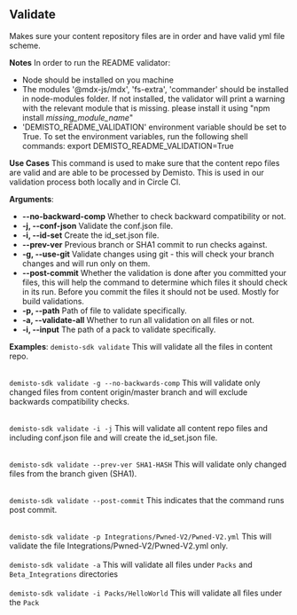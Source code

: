 ## Validate

Makes sure your content repository files are in order and have valid yml file scheme.

**Notes**
In order to run the README validator:
- Node should be installed on you machine
- The modules '@mdx-js/mdx', 'fs-extra', 'commander' should be installed in node-modules folder.
    If not installed, the validator will print a warning with the relevant module that is missing.
    please install it using "npm install *missing_module_name*"
- 'DEMISTO_README_VALIDATION' environment variable should be set to True.
    To set the environment variables, run the following shell commands:
    export DEMISTO_README_VALIDATION=True

**Use Cases**
This command is used to make sure that the content repo files are valid and are able to be processed by Demisto.
This is used in our validation process both locally and in Circle CI.

**Arguments**:
* **--no-backward-comp**
Whether to check backward compatibility or not.
* **-j, --conf-json**
Validate the conf.json file.
* **-i, --id-set**
Create the id_set.json file.
* **--prev-ver**
Previous branch or SHA1 commit to run checks against.
* **-g, --use-git**
Validate changes using git - this will check your branch changes and will run only on them.
* **--post-commit**
Whether the validation is done after you committed your files, this will help the command to determine which files it
 should check in its run. Before you commit the files it should not be used. Mostly for build validations.
* **-p, --path**
Path of file to validate specifically.
* **-a, --validate-all**
Whether to run all validation on all files or not.
* **-i, --input**
The path of a pack to validate specifically.

**Examples**:
`demisto-sdk validate`
This will validate all the files in content repo.
<br><br>

`demisto-sdk validate -g --no-backwards-comp`
This will validate only changed files from content origin/master branch and will exclude backwards
compatibility checks.
<br><br>

`demisto-sdk validate -i -j`
This will validate all content repo files and including conf.json file and will create the id_set.json file.
<br><br>

`demisto-sdk validate --prev-ver SHA1-HASH`
This will validate only changed files from the branch given (SHA1).
<br><br>

`demisto-sdk validate --post-commit`
This indicates that the command runs post commit.
<br><br>

`demisto-sdk validate -p Integrations/Pwned-V2/Pwned-V2.yml`
This will validate the file Integrations/Pwned-V2/Pwned-V2.yml only.
<br><br>
`demisto-sdk validate -a`
This will validate all files under `Packs` and `Beta_Integrations` directories
<br><br>
`demisto-sdk validate -i Packs/HelloWorld`
This will validate all files under the `Pack`
<br><br>
